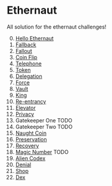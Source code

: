 # Ethernaut

All solution for the ethernaut challenges!

0.  [Hello Ethernaut](./challenges/00_hello_ethernaut.md)
1.  [Fallback](./challenges/01_fallback.md)
2.  [Fallout](./challenges/02_fallout.md)
3.  [Coin Flip](./challenges/03_coin_flip.md)
4.  [Telephone](./challenges/04_telephone.md)
5.  [Token](./challenges/05_token.md)
6.  [Delegation](./challenges/06_delegation.md)
7.  [Force](./challenges/07_force.md)
8.  [Vault](./challenges/08_vault.md)
9.  [King](./challenges/09_king.md)
10. [Re-entrancy](./challenges/10_reentrancy.md)
11. [Elevator](./challenges/11_elevator.md)
12. [Privacy](./challenges/12_privacy.md)
13. Gatekeeper One TODO
14. Gatekeeper Two TODO
15. [Naught Coin](./challenges/15_naught_coin.md)
16. [Preservation](./challenges/16_preservation.md)
17. [Recovery](./challenges/17_recovery.md)
18. [Magic Number](./challenges/18_magic_number.md) TODO
19. [Alien Codex](./challenges/19_alien_codex.md)
20. [Denial](./challenges/20_denial.md)
21. [Shop](./challenges/21_shop.md)
22. [Dex](./challenges/22_dex.md)